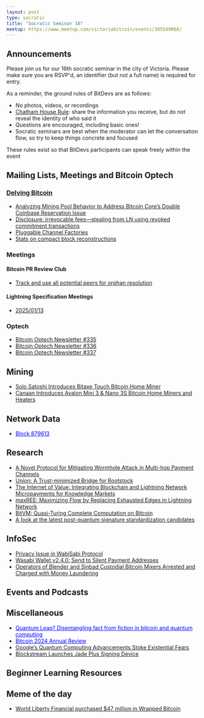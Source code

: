 ```yaml
---
layout: post
type: socratic
title: "Socratic Seminar 16"
meetup: https://www.meetup.com/victoriabitcoin/events/305549068/
---
```

## Announcements
Please join us for our 16th socratic seminar in the city of Victoria. Please make sure you are RSVP'd, an identifier (but not a full name) is required for entry.

As a reminder, the ground rules of BitDevs are as follows:
- No photos, videos, or recordings
- [Chatham House Rule](https://en.wikipedia.org/wiki/Chatham_House_Rule): share the information you receive, but do not reveal the identity of who said it
- Questions are encouraged, including basic ones!
- Socratic seminars are best when the moderator can let the conversation flow, so try to keep things concrete and focused

These rules exist so that BitDevs participants can speak freely within the event

## Mailing Lists, Meetings and Bitcoin Optech

### [Delving Bitcoin](https://delvingbitcoin.org/)
- [Analyzing Mining Pool Behavior to Address Bitcoin Core’s Double Coinbase Reservation Issue](https://delvingbitcoin.org/t/analyzing-mining-pool-behavior-to-address-bitcoin-cores-double-coinbase-reservation-issue/1351)
- [Disclosure: irrevocable fees—stealing from LN using revoked commitment transactions](https://delvingbitcoin.org/t/disclosure-irrevocable-fees-stealing-from-ln-using-revoked-commitment-transactions/1314)
- [Pluggable Channel Factories](https://delvingbitcoin.org/t/pluggable-channel-factories/1252)
- [Stats on compact block reconstructions](https://delvingbitcoin.org/t/stats-on-compact-block-reconstructions/1052)


### Meetings

#### Bitcoin PR Review Club
- [Track and use all potential peers for orphan resolution](https://bitcoincore.reviews/31397)

#### Lightning Specification Meetings
- [2025/01/13](https://github.com/lightning/bolts/issues/1216)

### Optech
- [Bitcoin Optech Newsletter #335](https://bitcoinops.org/en/newsletters/2025/01/03/)
- [Bitcoin Optech Newsletter #336](https://bitcoinops.org/en/newsletters/2025/01/10/)
- [Bitcoin Optech Newsletter #337](https://bitcoinops.org/en/newsletters/2025/01/17/)

## Mining
- [Solo Satoshi Introduces Bitaxe Touch Bitcoin Home Miner](https://www.nobsbitcoin.com/solo-satoshi-introduces-bitaxe-touch-bitcoin-home-miner/)
- [Canaan Introduces Avalon Mini 3 & Nano 3S Bitcoin Home Miners and Heaters](https://www.nobsbitcoin.com/canaan-introduces-avalon-mini-3-nano-3s-bitcoin-home-miners-and-heaters/)

## Network Data
- <a href="https://x.com/mononautical/status/1880175477387850002" style="color: blue;">Block 879613</a>

## Research
- [A Novel Protocol for Mitigating Wormhole Attack in Multi-hop Payment Channels](https://link.springer.com/chapter/10.1007/978-3-031-81404-4_10)
- [Union: A Trust-minimized Bridge for Rootstock](https://arxiv.org/abs/2501.07435)
- [The Internet of Value: Integrating Blockchain and Lightning Network Micropayments for Knowledge Markets](https://arxiv.org/abs/2412.19384)
- [maxREE: Maximizing Flow by Replacing Exhausted Edges in Lightning Network](https://ieeexplore.ieee.org/abstract/document/10816058)
- [BitVM: Quasi-Turing Complete Computation on Bitcoin](https://eprint.iacr.org/2024/1995)
- [A look at the latest post-quantum signature standardization candidates](https://blog.cloudflare.com/another-look-at-pq-signatures/)

## InfoSec
- [Privacy Issue in WabiSabi Protocol](https://github.com/GingerPrivacy/GingerWallet/discussions/116)
- [Wasabi Wallet v2.4.0: Send to Silent Payment Addresses](https://www.nobsbitcoin.com/wasabi-wallet-v2-4-0/)
- [Operators of Blender and Sinbad Custodial Bitcoin Mixers Arrested and Charged with Money Laundering](https://www.nobsbitcoin.com/operators-of-blender-and-sinbad-mixers-2/)

## Events and Podcasts


## Miscellaneous
- <a href="https://ten31.vc/insights/quantum" style="color: blue;">Quantum Leap? Disentangling fact from fiction in bitcoin and quantum computing</a>
- <a href="https://blog.lopp.net/bitcoin-2024-annual-review/" style="color: blue;">Bitcoin 2024 Annual Review</a>
- [Google’s Quantum Computing Advancements Stoke Existential Fears](https://viewemail.nydig.com/quantum-leap)
- [Blockstream Launches Jade Plus Signing Device](https://www.nobsbitcoin.com/blockstream-launches-jade-plus-signing-device/)

## Beginner Learning Resources


## Meme of the day
- [World Liberty Financial purchased $47 million in Wrapped Bitcoin](https://x.com/gregzaj1/status/1881405896196235538)